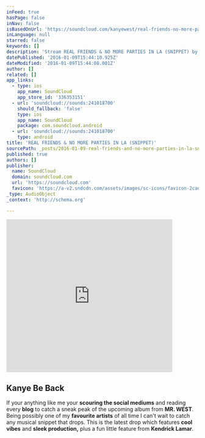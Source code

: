 ```yaml
---
inFeed: true
hasPage: false
inNav: false
isBasedOnUrl: 'https://soundcloud.com/kanyewest/real-friends-no-more-parties-in-la-snipped'
inLanguage: null
starred: false
keywords: []
description: 'Stream REAL FRIENDS & NO MORE PARTIES IN LA (SNIPPET) by Kanye West from desktop or your mobile device'
datePublished: '2016-01-09T15:44:10.925Z'
dateModified: '2016-01-09T15:44:08.001Z'
author: []
related: []
app_links:
  - type: ios
    app_name: SoundCloud
    app_store_id: '336353151'
  - url: 'soundcloud://sounds:241018700'
    should_fallback: 'false'
    type: ios
    app_name: SoundCloud
    package: com.soundcloud.android
  - url: 'soundcloud://sounds:241018700'
    type: android
title: 'REAL FRIENDS & NO MORE PARTIES IN LA (SNIPPET)'
sourcePath: _posts/2016-01-09-real-friends-and-no-more-parties-in-la-snippet.md
published: true
authors: []
publisher:
  name: SoundCloud
  domain: soundcloud.com
  url: 'https://soundcloud.com'
  favicon: 'https://a-v2.sndcdn.com/assets/images/sc-icons/favicon-2cadd14b.ico'
_type: AudioObject
_context: 'http://schema.org'

---
```

<iframe src="https://cdn.embedly.com/widgets/media.html?src=https%3A%2F%2Fw.soundcloud.com%2Fplayer%2F%3Furl%3Dhttps%253A%252F%252Fapi.soundcloud.com%252Ftracks%252F241018700%26auto_play%3Dfalse%26show_artwork%3Dtrue%26visual%3Dtrue%26origin%3Dtwitter&amp;src_secure=1&amp;url=https%3A%2F%2Fsoundcloud.com%2Fkanyewest%2Freal-friends-no-more-parties-in-la-snipped&amp;image=https%3A%2F%2Fi1.sndcdn.com%2Fartworks-000142365006-6rjdnz-t500x500.jpg&amp;key=b7d04c9b404c499eba89ee7072e1c4f7&amp;type=text%2Fhtml&amp;schema=soundcloud" width="435" height="400" scrolling="no" frameborder="0" allowfullscreen="allowfullscreen" style=""></iframe>

## Kanye Be Back

If your anything like me your **scouring the social mediums** and reading every **blog** to catch a sneak peak of the upcoming album from **MR. WEST**. Being possibly one of my **favourite artists** of all time I can't wait to catch any musical snippet that drops. This is the latest drop which features **cool vibes** and **sleek production,** plus a fun little feature from **Kendrick Lamar**.